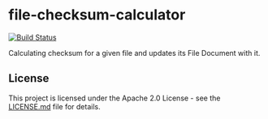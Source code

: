 # file-checksum-calculator
[![Build Status](https://travis-ci.org/EMBL-EBI-SUBS/file-checksum-calculator.svg?branch=master)](https://travis-ci.org/EMBL-EBI-SUBS/file-checksum-calculator)

Calculating checksum for a given file and updates its File Document with it.

## License
This project is licensed under the Apache 2.0 License - see the [LICENSE.md](LICENSE.md) file for details.
